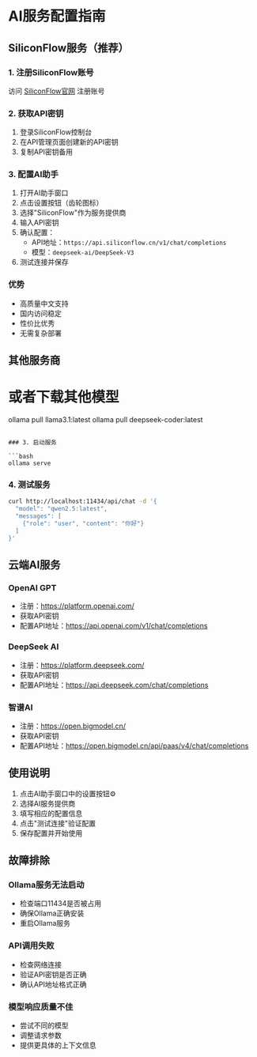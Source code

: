 # AI服务配置指南

## SiliconFlow服务（推荐）

### 1. 注册SiliconFlow账号

访问 [SiliconFlow官网](https://cloud.siliconflow.cn) 注册账号

### 2. 获取API密钥

1. 登录SiliconFlow控制台
2. 在API管理页面创建新的API密钥
3. 复制API密钥备用

### 3. 配置AI助手

1. 打开AI助手窗口
2. 点击设置按钮（齿轮图标）
3. 选择"SiliconFlow"作为服务提供商
4. 输入API密钥
5. 确认配置：
   - API地址：`https://api.siliconflow.cn/v1/chat/completions`
   - 模型：`deepseek-ai/DeepSeek-V3`
6. 测试连接并保存

### 优势

- 高质量中文支持
- 国内访问稳定
- 性价比优秀
- 无需复杂部署

## 其他服务商

# 或者下载其他模型

ollama pull llama3.1:latest
ollama pull deepseek-coder:latest

````

### 3. 启动服务

```bash
ollama serve
````

### 4. 测试服务

```bash
curl http://localhost:11434/api/chat -d '{
  "model": "qwen2.5:latest",
  "messages": [
    {"role": "user", "content": "你好"}
  ]
}'
```

## 云端AI服务

### OpenAI GPT

- 注册：https://platform.openai.com/
- 获取API密钥
- 配置API地址：https://api.openai.com/v1/chat/completions

### DeepSeek AI

- 注册：https://platform.deepseek.com/
- 获取API密钥
- 配置API地址：https://api.deepseek.com/chat/completions

### 智谱AI

- 注册：https://open.bigmodel.cn/
- 获取API密钥
- 配置API地址：https://open.bigmodel.cn/api/paas/v4/chat/completions

## 使用说明

1. 点击AI助手窗口中的设置按钮⚙️
2. 选择AI服务提供商
3. 填写相应的配置信息
4. 点击"测试连接"验证配置
5. 保存配置并开始使用

## 故障排除

### Ollama服务无法启动

- 检查端口11434是否被占用
- 确保Ollama正确安装
- 重启Ollama服务

### API调用失败

- 检查网络连接
- 验证API密钥是否正确
- 确认API地址格式正确

### 模型响应质量不佳

- 尝试不同的模型
- 调整请求参数
- 提供更具体的上下文信息
